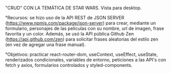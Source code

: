 "CRUD" CON LA TEMÁTICA DE STAR WARS. Vista para desktop.

°Recursos: se hizo uso de la API REST de JSON SERVER (https://www.npmjs.com/package/json-server) para crear, mediante un formulario, personajes de las peliculas con su nombre, url de imagen, frase favorita y un color. Además, se usó la API pública Github Zen (https://api.github.com/zen) para solicitar frases aleatorias del estilo zen (en vez de agregar una frase manual).

°Objetivos: practicar react-router-dom, useContext, useEffect, useState, renderizados condicionales, variables de entorno, peticiones a las API's con fetch y axios, formularios controlados y styled-components.
